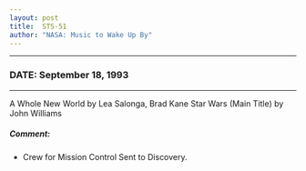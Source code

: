 ```yaml
---
layout: post
title:  STS-51
author: "NASA: Music to Wake Up By"
---
```


----
### DATE: September 18, 1993
----
A Whole New World by Lea Salonga, Brad Kane
Star Wars (Main Title) by John Williams

##### Comment:
* Crew for Mission Control
Sent to Discovery.
